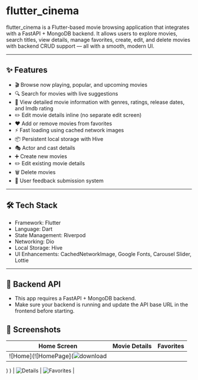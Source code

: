 # flutter_cinema

flutter_cinema is a Flutter-based movie browsing application that integrates with a FastAPI + MongoDB backend.
      It allows users to explore movies, search titles, view details, manage favorites, create, edit, and delete movies with backend CRUD support — all with a smooth, modern UI.

---

## ✨ Features

   - 🎬 Browse now playing, popular, and upcoming movies
   - 🔍 Search for movies with live suggestions
   - 📄 View detailed movie information with genres, ratings, release dates, and Imdb rating
   - ✏️ Edit movie details inline (no separate edit screen)
   - ❤️ Add or remove movies from favorites
   - ⚡ Fast loading using cached network images
   - 📦 Persistent local storage with Hive
   - 🎭 Actor and cast details
   - ➕ Create new movies  
   - ✏️ Edit existing movie details  
   - 🗑️ Delete movies
   - 💬 User feedback submission system
    

---

## 🛠 Tech Stack
   - Framework: Flutter
   - Language: Dart
   - State Management: Riverpod
   - Networking: Dio
   - Local Storage: Hive
   - UI Enhancements: CachedNetworkImage, Google Fonts, Carousel Slider, Lottie

---

## 🔗 Backend API
   - This app requires a FastAPI + MongoDB backend.
   - Make sure your backend is running and update the API base URL in the frontend before starting.


## 📸 Screenshots

| Home Screen | Movie Details | Favorites |
|-------------|----------------|------------|
| ![Home](![HomePage](![download](https://github.com/user-attachments/assets/46bab5fb-f848-4243-a9df-98c98e48c531)
)
) | ![Details](![MovieDetail](https://github.com/user-attachments/assets/81b29767-d3dc-419b-b307-c48b423f0bb6)
) | ![Favorites](![FavoriteScreen](https://github.com/user-attachments/assets/8d198aab-cc3f-432d-94f3-4aa75b9973b2)
) |

